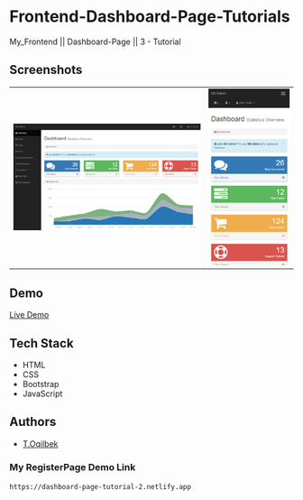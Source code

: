# Frontend-Dashboard-Page-Tutorials
My_Frontend || Dashboard-Page || 3 - Tutorial

## Screenshots
<table>
    <tr>
        <td>
            <img src="./img/img1.jpg" alt="Frontend-Dashboard-Page-Tutorial">
        </td>
        <td>
            <img src="./img/img2.jpg" alt="Frontend-Dashboard-Page-Tutorial">
        </td>
    </tr>
</table>

## Demo

[Live Demo](https://dashboard-page-tutorial-2.netlify.app)

## Tech Stack

- HTML
- CSS
- Bootstrap
- JavaScript

## Authors

- [T.Oqilbek](https://www.github.com/tolqinov-o)

### My RegisterPage Demo Link

```
https://dashboard-page-tutorial-2.netlify.app
```